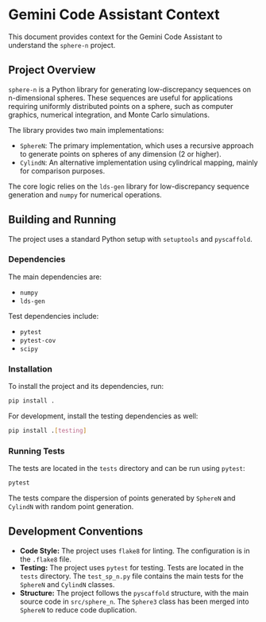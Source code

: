# Gemini Code Assistant Context

This document provides context for the Gemini Code Assistant to understand the `sphere-n` project.

## Project Overview

`sphere-n` is a Python library for generating low-discrepancy sequences on n-dimensional spheres. These sequences are useful for applications requiring uniformly distributed points on a sphere, such as computer graphics, numerical integration, and Monte Carlo simulations.

The library provides two main implementations:

*   `SphereN`: The primary implementation, which uses a recursive approach to generate points on spheres of any dimension (2 or higher).
*   `CylindN`: An alternative implementation using cylindrical mapping, mainly for comparison purposes.

The core logic relies on the `lds-gen` library for low-discrepancy sequence generation and `numpy` for numerical operations.

## Building and Running

The project uses a standard Python setup with `setuptools` and `pyscaffold`.

### Dependencies

The main dependencies are:

*   `numpy`
*   `lds-gen`

Test dependencies include:

*   `pytest`
*   `pytest-cov`
*   `scipy`

### Installation

To install the project and its dependencies, run:

```bash
pip install .
```

For development, install the testing dependencies as well:

```bash
pip install .[testing]
```

### Running Tests

The tests are located in the `tests` directory and can be run using `pytest`:

```bash
pytest
```

The tests compare the dispersion of points generated by `SphereN` and `CylindN` with random point generation.

## Development Conventions

*   **Code Style:** The project uses `flake8` for linting. The configuration is in the `.flake8` file.
*   **Testing:** The project uses `pytest` for testing. Tests are located in the `tests` directory. The `test_sp_n.py` file contains the main tests for the `SphereN` and `CylindN` classes.
*   **Structure:** The project follows the `pyscaffold` structure, with the main source code in `src/sphere_n`. The `Sphere3` class has been merged into `SphereN` to reduce code duplication.
